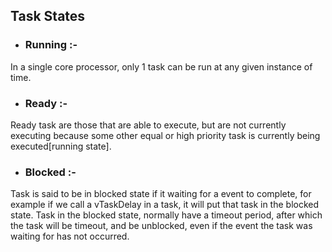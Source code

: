 ## Task States

* ### Running :-
In a single core processor, only 1 task can be run at any given instance of time.

* ### Ready :-
Ready task are those that are able to execute, but are not currently executing because some other equal or high priority task is currently being executed[running state].

* ### Blocked :-
Task is said to be in blocked state if it waiting for a event to complete, for example if we call a vTaskDelay in a task, it will put that task in the blocked state.
Task in the blocked state, normally have a timeout period, after which the task will be timeout, and be unblocked, even if the event the task was waiting for has not occurred.
